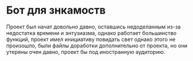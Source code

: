 # Бот для знкамоств

Проект был начат довольно давно, оставшись недоделанным из-за недостатка времени и энтузиазма, однако работает большинство функций, проект имел инициативу повидать свет однако этого не произошло, были файлы доработки дополнительно от проекта, но они утеряны очен давно, проект бы под иностранную аудиторию.
